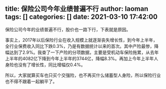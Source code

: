 title: 保险公司今年业绩普遍不行
author: laoman
tags: []
categories: []
date: 2021-03-10 17:42:00
---
保险公司今年的业绩普遍不行，股价也一路下行，下表就是原因。

<!-- more-->



事实上，2017年以后保险行业在收入规模上就逐渐丧失增长性，到今年上半年，全行业保费收入同比下跌0.3%，乃是有数据统计以来的首次。其中产险最惨，降幅达到了2.9%。我查了一下产险的分项数据，主要是受机动车保险拖累，从去年上半年的4082亿下降到今年上半年的3744亿，降幅8.3%。再加上今年上半年人身险也没有了增长性，同比增幅仅0.4%。

所以，大家就算买车也只买个交强险，也不再买什么储蓄型人身险，所以保险行业也不得不跟着一起躺平了。